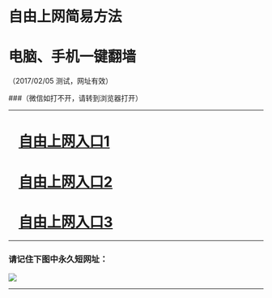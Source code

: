 # 自由上网简易方法

# 电脑、手机一键翻墙

（2017/02/05 测试，网址有效）

###（微信如打不开，请转到浏览器打开）

***


# &nbsp;&nbsp; <a href="http://fqtz-1293.fqtz99.info/?t=25890&?uid=1 " target="_blank">自由上网入口1</a>
# &nbsp;&nbsp; <a href="http://fqtz-1294.fqtz99.info/?t=15795&?uid=2 " target="_blank">自由上网入口2</a>
# &nbsp;&nbsp; <a href="https://github.com/ogate/ogate/blob/master/README.md?0125" target="_blank">自由上网入口3</a>
***

### 请记住下图中永久短网址：

<img src="https://fqtz-9999.fqtz99.info/pic/yjfq-20170119ok.png" /> 


***

